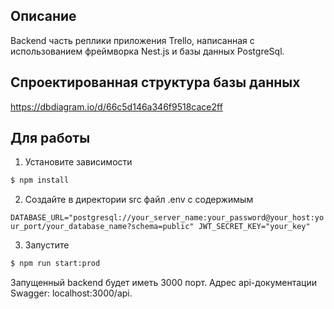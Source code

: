 ## Описание

Backend часть реплики приложения Trello, написанная с использованием фреймворка Nest.js и базы данных PostgreSql.

## Спроектированная структура базы данных

https://dbdiagram.io/d/66c5d146a346f9518cace2ff

## Для работы

1. Установите зависимости

```bash
$ npm install
```

2. Создайте в директории src файл .env с содержимым 

`
DATABASE_URL="postgresql://your_server_name:your_password@your_host:your_port/your_database_name?schema=public"
JWT_SECRET_KEY="your_key"
`

3. Запустите

```bash
$ npm run start:prod
```

Запущенный backend будет иметь 3000 порт. Адрес аpi-документации Swagger: localhost:3000/api.
